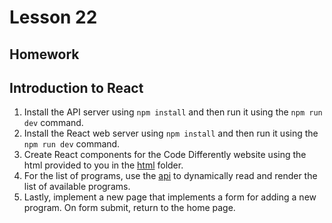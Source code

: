 # Lesson 22

## Homework

## Introduction to React

1. Install the API server using `npm install` and then run it using the `npm run dev` command. 
2. Install the React web server using `npm install` and then run it using the `npm run dev` command.
3. Create React components for the Code Differently website using the html provided to you in the [html](./html) folder.
4. For the list of programs, use the [api](./api/src/server.ts) to dynamically read and render the list of available programs.
5. Lastly, implement a new page that implements a form for adding a new program. On form submit, return to the home page.